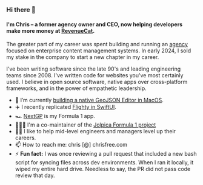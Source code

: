 ### Hi there 👋
#### I'm Chris – a former agency owner and CEO, now helping developers make more money at [RevenueCat]([url](https://github.com/RevenueCat/)).

The greater part of my career was spent building and running an [agency](https://chromatichq.com) focused on enterprise content management systems. In early 2024, I sold my stake in the company to start a new chapter in my career. 

I've been writing software since the late 90's and leading engineering teams since 2008. I've written code for websites you've most certainly used. I believe in open source software, native apps over cross-platform frameworks, and in the power of empathetic leadership.

- 🧱 I’m currently [building a native GeoJSON Editor in MacOS](https://bsky.app/profile/chrisfree.bsky.social/post/3lbnhpyoowc2t).
- ✈️ I recently replicated [Flighty in SwiftUI](https://github.com/chrisfree/flightySwiftUI).
- 🏎️ [NextGP](https://apps.apple.com/us/app/nextgp/id1638726743) is my Formula 1 app. 
- 👨🏻‍💻 I'm a co-maintainer of the [Jolpica Formula 1 project](https://github.com/jolpica/jolpica-f1)
- 👨‍🎓 I like to help mid-level engineers and managers level up their careers.
- 📫 How to reach me: chris [@] chrisfree.com
- ⚡ **Fun fact:** I was once reviewing a pull request that included a new bash script for syncing files across dev environments. When I ran it locally, it wiped my entire hard drive. Needless to say, the PR did not pass code review that day.
